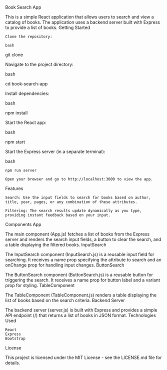 Book Search App

This is a simple React application that allows users to search and view a catalog of books. The application uses a backend server built with Express to provide a list of books.
Getting Started

    Clone the repository:

    bash

git clone <repository-url>

Navigate to the project directory:

bash

cd book-search-app

Install dependencies:

bash

npm install

Start the React app:

bash

npm start

Start the Express server (in a separate terminal):

bash

    npm run server

    Open your browser and go to http://localhost:3000 to view the app.

Features

    Search: Use the input fields to search for books based on author, title, year, pages, or any combination of these attributes.

    Filtering: The search results update dynamically as you type, providing instant feedback based on your input.

Components
App

The main component (App.js) fetches a list of books from the Express server and renders the search input fields, a button to clear the search, and a table displaying the filtered books.
InputSearch

The InputSearch component (InputSearch.js) is a reusable input field for searching. It receives a name prop specifying the attribute to search and an onChange prop for handling input changes.
ButtonSearch

The ButtonSearch component (ButtonSearch.js) is a reusable button for triggering the search. It receives a name prop for button label and a variant prop for styling.
TableComponent

The TableComponent (TableComponent.js) renders a table displaying the list of books based on the search criteria.
Backend Server

The backend server (server.js) is built with Express and provides a simple API endpoint (/) that returns a list of books in JSON format.
Technologies Used

    React
    Express
    Bootstrap

License

This project is licensed under the MIT License - see the LICENSE.md file for details.